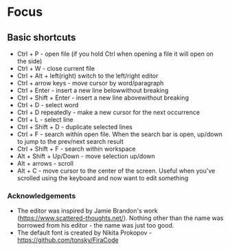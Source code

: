 # Focus

## Basic shortcuts

- Ctrl + P - open file (if you hold Ctrl when opening a file it will open on the side)
- Ctrl + W - close current file
- Ctrl + Alt + left(right) switch to the left/right editor
- Ctrl + arrow keys - move cursor by word/paragraph
- Ctrl + Enter - insert a new line belowwithout breaking
- Ctrl + Shift + Enter - insert a new line abovewithout breaking
- Ctrl + D - select word
- Ctrl + D repeatedly - make a new cursor for the next occurrence
- Ctrl + L - select line
- Ctrl + Shift + D - duplicate selected lines
- Ctrl + F - search within open file. When the search bar is open, up/down to jump to the prev/next search result
- Ctrl + Shift + F - search within workspace
- Alt + Shift + Up/Down - move selection up/down
- Alt + arrows - scroll
- Alt + C - move cursor to the center of the screen. Useful when you've scrolled using the keyboard and now want to edit something

### Acknowledgements

- The editor was inspired by Jamie Brandon's work (https://www.scattered-thoughts.net/). Nothing other than the name was borrowed from his editor - the name was just too good.
- The default font is created by Nikita Prokopov - https://github.com/tonsky/FiraCode
